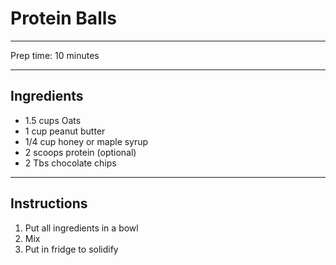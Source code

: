 # Protein Balls
---
Prep time: 10 minutes

---

## Ingredients 
- 1.5 cups Oats
- 1 cup peanut butter
- 1/4 cup honey or maple syrup
- 2 scoops protein (optional)
- 2 Tbs chocolate chips

---

## Instructions

1. Put all ingredients in a bowl
2. Mix
3. Put in fridge to solidify
